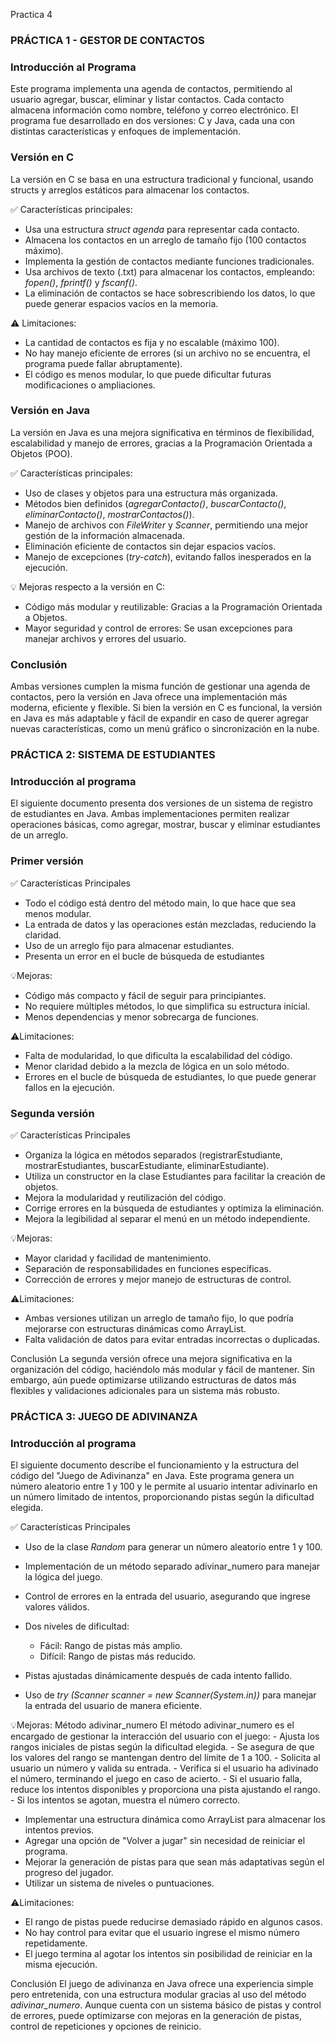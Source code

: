 Practica 4


### PRÁCTICA 1 - GESTOR DE CONTACTOS

###  Introducción al Programa
Este programa implementa una agenda de contactos, permitiendo al usuario agregar, buscar, eliminar y listar contactos. Cada contacto almacena información como nombre, teléfono y correo electrónico.
El programa fue desarrollado en dos versiones: C y Java, cada una con distintas características y enfoques de implementación.

### Versión en C
La versión en C se basa en una estructura tradicional y funcional, usando structs y arreglos estáticos para almacenar los contactos.

✅ Características principales:
- Usa una estructura *struct agenda* para representar cada contacto.
- Almacena los contactos en un arreglo de tamaño fijo (100 contactos máximo).
- Implementa la gestión de contactos mediante funciones tradicionales.
- Usa archivos de texto (.txt) para almacenar los contactos, empleando:  *fopen()*, *fprintf()* y *fscanf()*.
- La eliminación de contactos se hace sobrescribiendo los datos, lo que puede generar espacios vacíos en la memoria.

⚠️ Limitaciones:
- La cantidad de contactos es fija y no escalable (máximo 100).
- No hay manejo eficiente de errores (si un archivo no se encuentra, el programa puede fallar abruptamente).
- El código es menos modular, lo que puede dificultar futuras modificaciones o ampliaciones.

### Versión en Java
La versión en Java es una mejora significativa en términos de flexibilidad, escalabilidad y manejo de errores, gracias a la Programación Orientada a Objetos (POO).

✅ Características principales:
- Uso de clases y objetos para una estructura más organizada.
- Métodos bien definidos (*agregarContacto()*, *buscarContacto()*, *eliminarContacto()*, *mostrarContactos()*).
- Manejo de archivos con *FileWriter* y *Scanner*, permitiendo una mejor gestión de la información almacenada.
- Eliminación eficiente de contactos sin dejar espacios vacíos.
- Manejo de excepciones (*try-catch*), evitando fallos inesperados en la ejecución.

💡 Mejoras respecto a la versión en C:
- Código más modular y reutilizable: Gracias a la Programación Orientada a Objetos.
- Mayor seguridad y control de errores: Se usan excepciones para manejar archivos y errores del usuario.

### Conclusión
Ambas versiones cumplen la misma función de gestionar una agenda de contactos, pero la versión en Java ofrece una implementación más moderna, eficiente y flexible.
Si bien la versión en C es funcional, la versión en Java es más adaptable y fácil de expandir en caso de querer agregar nuevas características, como un menú gráfico o sincronización en la nube.

### PRÁCTICA 2: SISTEMA DE ESTUDIANTES

### Introducción al programa
El siguiente documento presenta dos versiones de un sistema de registro de estudiantes en Java. Ambas implementaciones permiten realizar operaciones básicas, como agregar, mostrar, buscar y eliminar estudiantes de un arreglo.

### Primer versión
✅ Características Principales
- Todo el código está dentro del método main, lo que hace que sea menos modular.
- La entrada de datos y las operaciones están mezcladas, reduciendo la claridad.
- Uso de un arreglo fijo para almacenar estudiantes.
- Presenta un error en el bucle de búsqueda de estudiantes

💡Mejoras:
- Código más compacto y fácil de seguir para principiantes.
- No requiere múltiples métodos, lo que simplifica su estructura inicial.
- Menos dependencias y menor sobrecarga de funciones.

⚠️Limitaciones:
- Falta de modularidad, lo que dificulta la escalabilidad del código.
- Menor claridad debido a la mezcla de lógica en un solo método.
- Errores en el bucle de búsqueda de estudiantes, lo que puede generar fallos en la ejecución.

### Segunda versión
✅ Características Principales
- Organiza la lógica en métodos separados (registrarEstudiante, mostrarEstudiantes, buscarEstudiante, eliminarEstudiante).
- Utiliza un constructor en la clase Estudiantes para facilitar la creación de objetos.
- Mejora la modularidad y reutilización del código.
- Corrige errores en la búsqueda de estudiantes y optimiza la eliminación.
- Mejora la legibilidad al separar el menú en un método independiente.

💡Mejoras:
- Mayor claridad y facilidad de mantenimiento.
- Separación de responsabilidades en funciones específicas.
- Corrección de errores y mejor manejo de estructuras de control.

⚠️Limitaciones:
- Ambas versiones utilizan un arreglo de tamaño fijo, lo que podría mejorarse con estructuras dinámicas como ArrayList.
- Falta validación de datos para evitar entradas incorrectas o duplicadas.

Conclusión
La segunda versión ofrece una mejora significativa en la organización del código, haciéndolo más modular y fácil de mantener. Sin embargo, aún puede optimizarse utilizando estructuras de datos más flexibles y validaciones adicionales para un sistema más robusto.



### PRÁCTICA 3: JUEGO DE ADIVINANZA

### Introducción al programa
El siguiente documento describe el funcionamiento y la estructura del código del "Juego de Adivinanza" en Java. Este programa genera un número aleatorio entre 1 y 100 y le permite al usuario intentar adivinarlo en un número limitado de intentos, proporcionando pistas según la dificultad elegida.


✅ Características Principales
- Uso de la clase *Random* para generar un número aleatorio entre 1 y 100.
- Implementación de un método separado adivinar_numero para manejar la lógica del juego.
- Control de errores en la entrada del usuario, asegurando que ingrese valores válidos.
- Dos niveles de dificultad:
    - Fácil: Rango de pistas más amplio.
    - Difícil: Rango de pistas más reducido.

- Pistas ajustadas dinámicamente después de cada intento fallido.
- Uso de *try (Scanner scanner = new Scanner(System.in))* para manejar la entrada del usuario de manera eficiente.

💡Mejoras:
Método adivinar_numero
  El método adivinar_numero es el encargado de gestionar la interacción del usuario con el juego:
    - Ajusta los rangos iniciales de pistas según la dificultad elegida.
    - Se asegura de que los valores del rango se mantengan dentro del límite de 1 a 100.
    - Solicita al usuario un número y valida su entrada.
    - Verifica si el usuario ha adivinado el número, terminando el juego en caso de acierto.
    - Si el usuario falla, reduce los intentos disponibles y proporciona una pista ajustando el rango.
    - Si los intentos se agotan, muestra el número correcto.

- Implementar una estructura dinámica como ArrayList para almacenar los intentos previos.
- Agregar una opción de "Volver a jugar" sin necesidad de reiniciar el programa.
- Mejorar la generación de pistas para que sean más adaptativas según el progreso del jugador.
- Utilizar un sistema de niveles o puntuaciones.

⚠️Limitaciones:
- El rango de pistas puede reducirse demasiado rápido en algunos casos.
- No hay control para evitar que el usuario ingrese el mismo número repetidamente.
- El juego termina al agotar los intentos sin posibilidad de reiniciar en la misma ejecución.

Conclusión
El juego de adivinanza en Java ofrece una experiencia simple pero entretenida, con una estructura modular gracias al uso del método *adivinar_numero*. Aunque cuenta con un sistema básico de pistas y control de errores, puede optimizarse con mejoras en la generación de pistas, control de repeticiones y opciones de reinicio.







